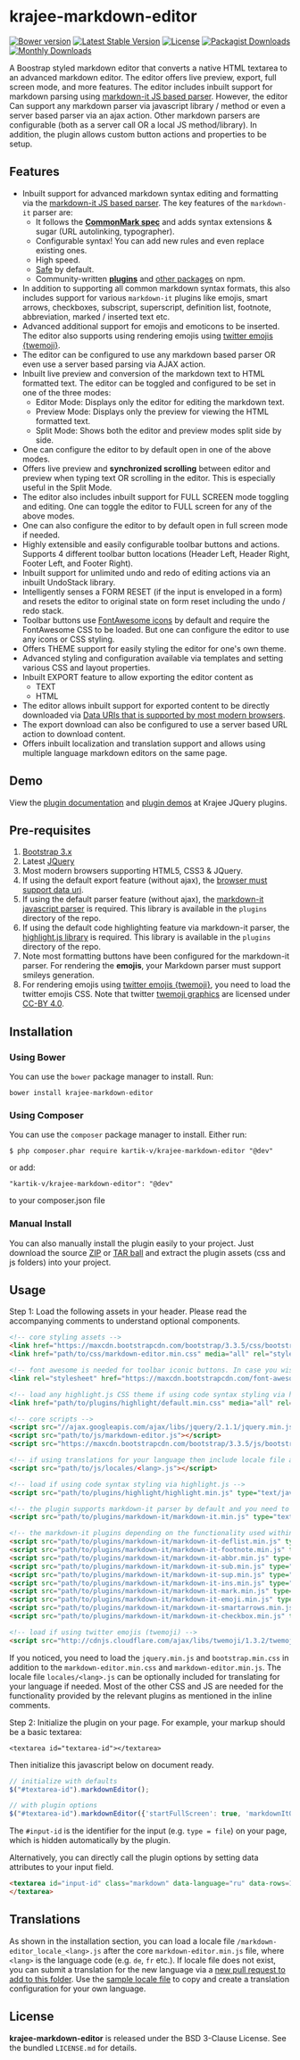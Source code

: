 krajee-markdown-editor
======================

[![Bower version](https://badge.fury.io/bo/krajee-markdown-editor.svg)](http://badge.fury.io/bo/krajee-markdown-editor)
[![Latest Stable Version](https://poser.pugx.org/kartik-v/krajee-markdown-editor/v/stable)](https://packagist.org/packages/kartik-v/krajee-markdown-editor)
[![License](https://poser.pugx.org/kartik-v/krajee-markdown-editor/license)](https://packagist.org/packages/kartik-v/krajee-markdown-editor)
[![Packagist Downloads](https://poser.pugx.org/kartik-v/krajee-markdown-editor/downloads)](https://packagist.org/packages/kartik-v/krajee-markdown-editor)
[![Monthly Downloads](https://poser.pugx.org/kartik-v/krajee-markdown-editor/d/monthly)](https://packagist.org/packages/kartik-v/krajee-markdown-editor)

A Boostrap styled markdown editor that converts a native HTML textarea to an advanced markdown editor. The editor offers live preview, export, full screen mode, and more features. The editor includes inbuilt support for markdown parsing using [markdown-it JS based parser](https://markdown-it.github.io/). However, the editor Can support any markdown parser via javascript library / method or even a server based parser via an ajax action. Other markdown parsers are configurable (both as a server call OR a local JS method/library). In addition, the plugin allows custom button actions and properties to be setup.

## Features

- Inbuilt support for advanced markdown syntax editing and formatting via the [markdown-it JS based parser](https://markdown-it.github.io/). The key features of the `markdown-it` parser are:
    - It follows the __[CommonMark spec](http://spec.commonmark.org/)__ and adds syntax extensions & sugar (URL autolinking, typographer).
    - Configurable syntax! You can add new rules and even replace existing ones.
    - High speed.
    - [Safe](https://github.com/markdown-it/markdown-it/tree/master/docs/security.md) by default.
    - Community-written __[plugins](https://www.npmjs.org/browse/keyword/markdown-it-plugin)__ and [other packages](https://www.npmjs.org/browse/keyword/markdown-it) on npm.
- In addition to supporting all common markdown syntax formats, this also includes support for various `markdown-it` plugins like emojis, smart arrows, checkboxes, subscript, superscript, definition list, footnote, abbreviation, marked / inserted text etc.
- Advanced additional support for emojis and emoticons to be inserted. The editor also supports using rendering emojis using [twitter emojis {twemoji}](https://github.com/twitter/twemoji).
- The editor can be configured to use any markdown based parser OR even use a server based parsing via AJAX action.
- Inbuilt live preview and conversion of the markdown text to HTML formatted text. The editor can be toggled and configured to be set in one of the three modes:
   - Editor Mode: Displays only the editor for editing the markdown text.
   - Preview Mode: Displays only the preview for viewing the HTML formatted text.
   - Split Mode: Shows both the editor and preview modes split side by side.
- One can configure the editor to by default open in one of the above modes.
- Offers live preview and **synchronized scrolling** between editor and preview when typing text OR scrolling in the editor. This is especially useful in the Split Mode.
- The editor also includes inbuilt support for FULL SCREEN mode toggling and editing. One can toggle the editor to FULL screen for any of the above modes. 
- One can also configure the editor to by default open in full screen mode if needed.
- Highly extensible and easily configurable toolbar buttons and actions. Supports 4 different toolbar button locations (Header Left, Header Right, Footer Left, and Footer Right).
- Inbuilt support for unlimited undo and redo of editing actions via an inbuilt UndoStack library.
- Intelligently senses a FORM RESET (if the input is enveloped in a form) and resets the editor to original state on form reset including the undo / redo stack.
- Toolbar buttons use [FontAwesome icons](http://fortawesome.github.io/Font-Awesome/) by default and require the FontAwesome CSS to be loaded. But one can configure the editor to use any icons or CSS styling.
- Offers THEME support for easily styling the editor for one's own theme.
- Advanced styling and configuration available via templates and setting various CSS and layout properties.
- Inbuilt EXPORT feature to allow exporting the editor content as 
   - TEXT
   - HTML
- The editor allows inbuilt support for exported content to be directly downloaded via [Data URIs that is supported by most modern browsers](caniuse.com/datauri). 
- The export download can also be configured to use a server based URL action to download content.
- Offers inbuilt localization and translation support and allows using multiple language markdown editors on the same page.

## Demo

View the [plugin documentation](http://plugins.krajee.com/markdown-editor) and [plugin demos](http://plugins.krajee.com/markdown-editor/demo) at Krajee JQuery plugins. 

## Pre-requisites  

1. [Bootstrap 3.x](http://getbootstrap.com/)
2. Latest [JQuery](http://jquery.com/)
3. Most modern browsers supporting HTML5, CSS3 & JQuery. 
4. If using the default export feature (without ajax), the [browser must support data uri](http://caniuse.com/#feat=datauri).
5. If using the default parser feature (without ajax), the [markdown-it javascript parser](https://markdown-it.github.io/) is required. This library is available in the `plugins` directory of the repo.
6. If using the default code highlighting feature via markdown-it parser, the [highlight.js library](https://highlightjs.org/) is required. This library is available in the `plugins` directory of the repo.
7. Note most formatting buttons have been configured for the markdown-it parser. For rendering the **emojis**, your Markdown parser must support smileys generation. 
8. For rendering emojis using [twitter emojis {twemoji}](https://github.com/twitter/twemoji), you need to load the twitter emojis CSS. Note that twitter [twemoji graphics](https://github.com/twitter/twemoji) are licensed under [CC-BY 4.0](https://creativecommons.org/licenses/by/4.0/).

## Installation

### Using Bower
You can use the `bower` package manager to install. Run:

    bower install krajee-markdown-editor

### Using Composer
You can use the `composer` package manager to install. Either run:

    $ php composer.phar require kartik-v/krajee-markdown-editor "@dev"

or add:

    "kartik-v/krajee-markdown-editor": "@dev"

to your composer.json file

### Manual Install

You can also manually install the plugin easily to your project. Just download the source [ZIP](https://github.com/kartik-v/krajee-markdown-editor/zipball/master) or [TAR ball](https://github.com/kartik-v/krajee-markdown-editor/tarball/master) and extract the plugin assets (css and js folders) into your project.

## Usage

Step 1: Load the following assets in your header. Please read the accompanying comments to understand optional components. 

```html
<!-- core styling assets -->
<link href="https://maxcdn.bootstrapcdn.com/bootstrap/3.3.5/css/bootstrap.min.css" rel="stylesheet">
<link href="path/to/css/markdown-editor.min.css" media="all" rel="stylesheet" type="text/css" />

<!-- font awesome is needed for toolbar iconic buttons. In case you wish to override icons you can skip this -->
<link rel="stylesheet" href="https://maxcdn.bootstrapcdn.com/font-awesome/4.5.0/css/font-awesome.min.css">

<!-- load any highlight.js CSS theme if using code syntax styling via highlight.js -->
<link href="path/to/plugins/highlight/default.min.css" media="all" rel="stylesheet" type="text/css"/>

<!-- core scripts -->
<script src="//ajax.googleapis.com/ajax/libs/jquery/2.1.1/jquery.min.js"></script>
<script src="path/to/js/markdown-editor.js"></script>
<script src="https://maxcdn.bootstrapcdn.com/bootstrap/3.3.5/js/bootstrap.min.js" type="text/javascript"></script>

<!-- if using translations for your language then include locale file as mentioned below after markdown-editor.js -->
<script src="path/to/js/locales/<lang>.js"></script>

<!-- load if using code syntax styling via highlight.js -->
<script src="path/to/plugins/highlight/highlight.min.js" type="text/javascript"></script>

<!-- the plugin supports markdown-it parser by default and you need to include this if using this default parser -->
<script src="path/to/plugins/markdown-it/markdown-it.min.js" type="text/javascript"></script>

<!-- the markdown-it plugins depending on the functionality used within these plugins -->
<script src="path/to/plugins/markdown-it/markdown-it-deflist.min.js" type="text/javascript"></script>
<script src="path/to/plugins/markdown-it/markdown-it-footnote.min.js" type="text/javascript"></script>
<script src="path/to/plugins/markdown-it/markdown-it-abbr.min.js" type="text/javascript"></script>
<script src="path/to/plugins/markdown-it/markdown-it-sub.min.js" type="text/javascript"></script>
<script src="path/to/plugins/markdown-it/markdown-it-sup.min.js" type="text/javascript"></script>
<script src="path/to/plugins/markdown-it/markdown-it-ins.min.js" type="text/javascript"></script>
<script src="path/to/plugins/markdown-it/markdown-it-mark.min.js" type="text/javascript"></script>
<script src="path/to/plugins/markdown-it/markdown-it-emoji.min.js" type="text/javascript"></script>
<script src="path/to/plugins/markdown-it/markdown-it-smartarrows.min.js" type="text/javascript"></script>
<script src="path/to/plugins/markdown-it/markdown-it-checkbox.min.js" type="text/javascript"></script>

<!-- load if using twitter emojis (twemoji) -->
<script src="http://cdnjs.cloudflare.com/ajax/libs/twemoji/1.3.2/twemoji.min.js"></script>
```

If you noticed, you need to load the `jquery.min.js` and `bootstrap.min.css` in addition to the `markdown-editor.min.css` and `markdown-editor.min.js`. The locale file `locales/<lang>.js` can be optionally included for translating for your language if needed. Most of the other CSS and JS are needed for the functionality provided by the relevant plugins as mentioned in the inline comments.

Step 2: Initialize the plugin on your page. For example, your markup should be a basic textarea:

```
<textarea id="textarea-id"></textarea>
```

Then initialize this javascript below on document ready.

```js
// initialize with defaults
$("#textarea-id").markdownEditor();

// with plugin options
$("#textarea-id").markdownEditor({'startFullScreen': true, 'markdownItOptions': {html: true}});
```

The `#input-id` is the identifier for the input (e.g. `type = file`) on your page, which is hidden automatically by the plugin. 

Alternatively, you can directly call the plugin options by setting data attributes to your input field.

```html
<textarea id="input-id" class="markdown" data-language="ru" data-rows=16>
</textarea>
```

## Translations

As shown in the installation section, you can load a locale file `/markdown-editor_locale_<lang>.js` after the core `markdown-editor.min.js` file, where `<lang>` is the language code (e.g. `de`, `fr` etc.). If  locale file does not exist, you can submit a translation for the new language via a [new pull request to add to this folder](https://github.com/kartik-v/krajee-markdown-editor/tree/master/js). Use the [sample locale file](https://github.com/kartik-v/krajee-markdown-editor/tree/master/js/markdown-editor_locale_LANG.js) to copy and create a translation configuration for your own language.

## License

**krajee-markdown-editor** is released under the BSD 3-Clause License. See the bundled `LICENSE.md` for details.
